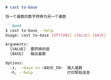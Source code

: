 ```markdown
# cast to-base

将一个基数的数字转换为另一个基数

```bash
$ cast to-base --help
Usage: cast to-base [OPTIONS] [VALUE] [BASE]

Arguments:
  [VALUE]  要转换的值
  [BASE]   输出基数

Options:
  -i, --base-in <BASE_IN>  输入基数
  -h, --help               打印帮助信息
```
```